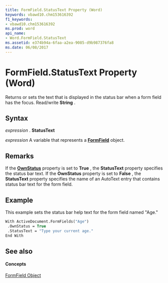 ```yaml
---
title: FormField.StatusText Property (Word)
keywords: vbawd10.chm153616392
f1_keywords:
- vbawd10.chm153616392
ms.prod: word
api_name:
- Word.FormField.StatusText
ms.assetid: e374b94a-6faa-a2ea-9085-d9b987376fa8
ms.date: 06/08/2017
---
```



# FormField.StatusText Property (Word)

Returns or sets the text that is displayed in the status bar when a form field has the focus. Read/write **String** .


## Syntax

 _expression_ . **StatusText**

 _expression_ A variable that represents a **[FormField](formfield-object-word.md)** object.


## Remarks

If the **[OwnStatus](formfield-ownstatus-property-word.md)** property is set to **True** , the **StatusText** property specifies the status bar text. If the **OwnStatus** property is set to **False** , the **StatusText** property specifies the name of an AutoText entry that contains status bar text for the form field.


## Example

This example sets the status bar help text for the form field named "Age."


```vb
With ActiveDocument.FormFields("Age") 
 .OwnStatus = True 
 .StatusText = "Type your current age." 
End With
```


## See also


#### Concepts


[FormField Object](formfield-object-word.md)

